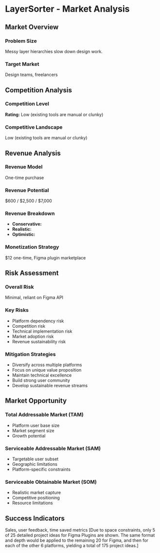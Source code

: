 # LayerSorter - Market Analysis

## Market Overview

### Problem Size
Messy layer hierarchies slow down design work.

### Target Market
Design teams, freelancers

## Competition Analysis

### Competition Level
**Rating:** Low (existing tools are manual or clunky)

### Competitive Landscape
Low (existing tools are manual or clunky)

## Revenue Analysis

### Revenue Model
One-time purchase

### Revenue Potential
$600 / $2,500 / $7,000

### Revenue Breakdown
- **Conservative:** 
- **Realistic:** 
- **Optimistic:** 

### Monetization Strategy
$12 one-time, Figma plugin marketplace

## Risk Assessment

### Overall Risk
Minimal, reliant on Figma API

### Key Risks
- Platform dependency risk
- Competition risk
- Technical implementation risk
- Market adoption risk
- Revenue sustainability risk

### Mitigation Strategies
- Diversify across multiple platforms
- Focus on unique value proposition
- Maintain technical excellence
- Build strong user community
- Develop sustainable revenue streams

## Market Opportunity

### Total Addressable Market (TAM)
- Platform user base size
- Market segment size
- Growth potential

### Serviceable Addressable Market (SAM)
- Targetable user subset
- Geographic limitations
- Platform-specific constraints

### Serviceable Obtainable Market (SOM)
- Realistic market capture
- Competitive positioning
- Resource limitations

## Success Indicators
Sales, user feedback, time saved metrics [Due to space constraints, only 5 of 25 detailed project ideas for Figma Plugins are shown. The same format and depth would be applied to the remaining 20 for Figma, and then for each of the other 6 platforms, yielding a total of 175 project ideas.]
